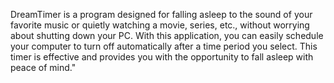 DreamTimer is a program designed for falling asleep to the sound of your favorite music or quietly watching a movie, series, etc., without worrying about shutting down your PC.
With this application, you can easily schedule your computer to turn off automatically after a time period you select.
This timer is effective and provides you with the opportunity to fall asleep with peace of mind."
